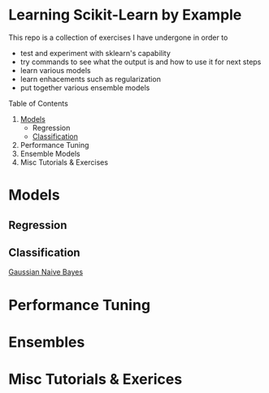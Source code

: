 # Learning Scikit-Learn by Example

This repo is a collection of exercises I have undergone in order to
* test and experiment with sklearn's capability
* try commands to see what the output is and how to use it for next steps
* learn various models
* learn enhacements such as regularization
* put together various ensemble models

Table of Contents
1. [Models](#Models)
   - Regression
   - [Classification](#Classification)
2. Performance Tuning
3. Ensemble Models
4. Misc Tutorials & Exercises


# Models
## Regression
## Classification
[Gaussian Naive Bayes](Classifying%20Blobs%20(Gaussian%20naive%20Bayes%20Classification).ipynb)
# Performance Tuning
# Ensembles
# Misc Tutorials & Exerices
